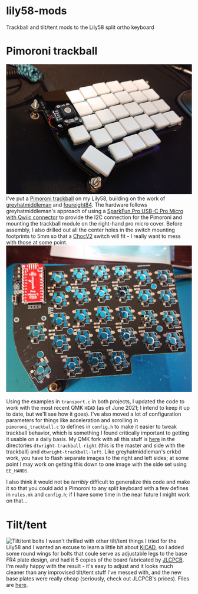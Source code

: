 # lily58-mods
Trackball and tilt/tent mods to the Lily58 split ortho keyboard

# Pimoroni trackball
![Finished Pimoroni trackball](./imgs/pimoroni_complete.jpg)
I've put a [Pimoroni trackball](https://shop.pimoroni.com/products/trackball-breakout) on my Lily58, building on the work of 
[greyhatmiddleman](https://github.com/greyhatmiddleman/crkbd-pimoroni-trackball) and [foureight84](https://github.com/foureight84/sofle-keyboard-pimoroni).
The hardware follows greyhatmiddleman's approach of using a [SparkFun Pro USB-C Pro Micro with Qwiic connector](https://www.sparkfun.com/products/15795)
to provide the I2C connection for the Pimoroni and mounting the trackball module on the right-hand pro micro cover. Before assembly, I also drilled out all 
the center holes in the switch mounting footprints to 5mm so that a [ChocV2](https://www.kailhswitch.com/mechanical-keyboard-switches/key-switches/kailh-low-profile-switch-choc-v2.html) switch will fit - I really want to mess with those at some point.
![Mounted Sparkfun Pro Micro](./imgs/sparkfun_mounted.jpg)

Using the examples in `transport.c` in both 
projects, I updated the code to work with the most recent QMK `HEAD` (as of June 2021; I intend to keep it up to date, but we'll see how it goes). 
I've also moved a lot of configuration parameters for things like acceleration
and scrolling in `pimoroni_trackball.c` to defines in `config.h` to make it easier to tweak trackball behavior, which is something I found critically
important to getting it usable on a daily basis. My QMK fork with all this stuff is 
[here](https://github.com/dtwright/qmk_firmware/tree/dtwright-lily58-pimoroni/keyboards/lily58/keymaps) in the directories `dtwright-trackball-right` 
(this is the master and side with the trackball) and `dtwright-trackball-left`. 
Like greyhatmiddleman's crkbd work, you have to flash separate images to the right and left sides; at some point I may work on getting this down to one
image with the side set using `EE_HANDS`.

I also think it would not be *terribly* difficult to generalize this code and make it so that you could add a Pimoroni to any split keyboard with a few
defines in `rules.mk` and `config.h`; if I have some time in the near future I might work on that...

# Tilt/tent
![Tilt/tent bolts](./imgs/tilt_tent.jpg)
I wasn't thrilled with other tilt/tent things I tried for the Lily58 and I wanted an excuse to learn a little bit about [KiCAD](https://kicad.org), so I 
added some round wings for bolts that coule serve as adjustable legs to the base FR4 plate design, and had it 5 copies of the board fabricated by 
[JLCPCB](https://jlcpcb.com). I'm really happy with the result - it's easy to adjust and it looks much cleaner than any improvised tilt/tent stuff I've 
messed with, and the new base plates were really cheap (seriously, check out JLCPCB's prices). Files are [here](https://github.com/dtwright/Lily58/tree/master/Pro/Case).
